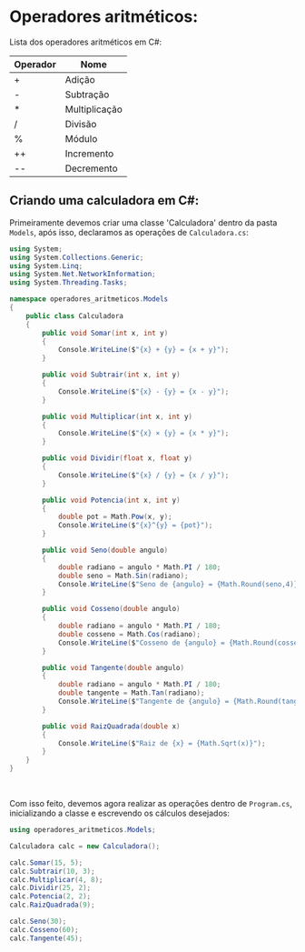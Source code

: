 # Operadores aritméticos:

Lista dos operadores aritméticos em C#:

| Operador | Nome | 
|----------|------|
| + | Adição |
| - | Subtração |
| * | Multiplicação |
| / | Divisão |
| % | Módulo
| ++ | Incremento |
| -- | Decremento |

## Criando uma calculadora em C#:

Primeiramente devemos criar uma classe 'Calculadora' dentro da pasta `Models`, após isso, declaramos as operações de `Calculadora.cs`:

```cs
using System;
using System.Collections.Generic;
using System.Linq;
using System.Net.NetworkInformation;
using System.Threading.Tasks;

namespace operadores_aritmeticos.Models
{
    public class Calculadora
    {
        public void Somar(int x, int y)
        {
            Console.WriteLine($"{x} + {y} = {x + y}");
        }

        public void Subtrair(int x, int y)
        {
            Console.WriteLine($"{x} - {y} = {x - y}");
        }

        public void Multiplicar(int x, int y)
        {
            Console.WriteLine($"{x} × {y} = {x * y}");
        }

        public void Dividir(float x, float y)
        {
            Console.WriteLine($"{x} / {y} = {x / y}");
        }

        public void Potencia(int x, int y)
        {
            double pot = Math.Pow(x, y);
            Console.WriteLine($"{x}^{y} = {pot}");
        }

        public void Seno(double angulo)
        {
            double radiano = angulo * Math.PI / 180;
            double seno = Math.Sin(radiano);
            Console.WriteLine($"Seno de {angulo} = {Math.Round(seno,4)}");
        }

        public void Cosseno(double angulo)
        {
            double radiano = angulo * Math.PI / 180;
            double cosseno = Math.Cos(radiano);
            Console.WriteLine($"Cosseno de {angulo} = {Math.Round(cosseno,4)}");
        }

        public void Tangente(double angulo)
        {
            double radiano = angulo * Math.PI / 180;
            double tangente = Math.Tan(radiano);
            Console.WriteLine($"Tangente de {angulo} = {Math.Round(tangente,4)}");
        }

        public void RaizQuadrada(double x)
        { 
            Console.WriteLine($"Raiz de {x} = {Math.Sqrt(x)}");
        }
    }
}
```

<Br>

Com isso feito, devemos agora realizar as operações dentro de `Program.cs`, inicializando a classe e escrevendo os cálculos desejados:

```cs
using operadores_aritmeticos.Models;

Calculadora calc = new Calculadora();

calc.Somar(15, 5);
calc.Subtrair(10, 3);
calc.Multiplicar(4, 8);
calc.Dividir(25, 2);
calc.Potencia(2, 2);
calc.RaizQuadrada(9);

calc.Seno(30);
calc.Cosseno(60);
calc.Tangente(45);
```